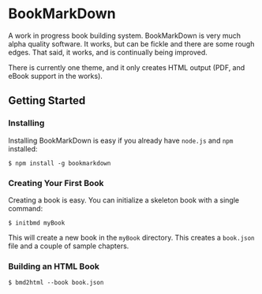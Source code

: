 # BookMarkDown

A work in progress book building system.  BookMarkDown is very much alpha quality software.  It works, but can be fickle and there are some rough edges.  That said, it works, and is continually being improved.

There is currently one theme, and it only creates HTML output (PDF, and eBook support in the works).

## Getting Started

### Installing

Installing BookMarkDown is easy if you already have `node.js` and `npm` installed:

```
$ npm install -g bookmarkdown
```

### Creating Your First Book

Creating a book is easy.  You can initialize a skeleton book with a single command:

```
$ initbmd myBook
```

This will create a new book in the `myBook` directory.  This creates a `book.json` file and a couple of sample chapters.

### Building an HTML Book

```
$ bmd2html --book book.json
```